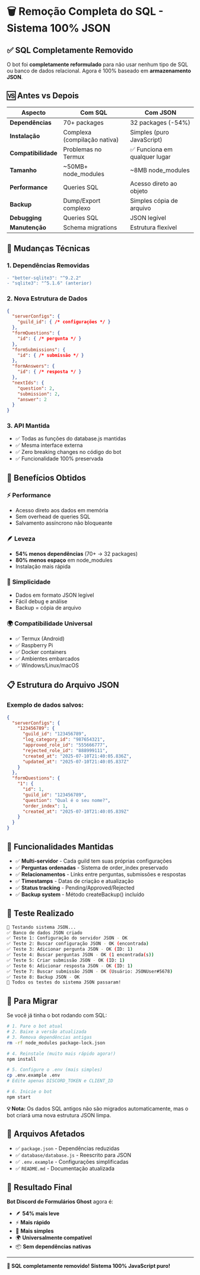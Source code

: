 # 🗑️ Remoção Completa do SQL - Sistema 100% JSON

## ✅ SQL Completamente Removido

O bot foi **completamente reformulado** para não usar nenhum tipo de SQL ou banco de dados relacional. Agora é 100% baseado em **armazenamento JSON**.

## 🆚 Antes vs Depois

| Aspecto | Com SQL | Com JSON |
|---------|---------|----------|
| **Dependências** | 70+ packages | 32 packages (-54%) |
| **Instalação** | Complexa (compilação nativa) | Simples (puro JavaScript) |
| **Compatibilidade** | Problemas no Termux | ✅ Funciona em qualquer lugar |
| **Tamanho** | ~50MB+ node_modules | ~8MB node_modules |
| **Performance** | Queries SQL | Acesso direto ao objeto |
| **Backup** | Dump/Export complexo | Simples cópia de arquivo |
| **Debugging** | Queries SQL | JSON legível |
| **Manutenção** | Schema migrations | Estrutura flexível |

## 🔧 Mudanças Técnicas

### 1. **Dependências Removidas**
```diff
- "better-sqlite3": "^9.2.2"
- "sqlite3": "^5.1.6" (anterior)
```

### 2. **Nova Estrutura de Dados**
```json
{
  "serverConfigs": {
    "guild_id": { /* configurações */ }
  },
  "formQuestions": {
    "id": { /* pergunta */ }
  },
  "formSubmissions": {
    "id": { /* submissão */ }
  },
  "formAnswers": {
    "id": { /* resposta */ }
  },
  "nextIds": {
    "question": 2,
    "submission": 2,
    "answer": 2
  }
}
```

### 3. **API Mantida**
- ✅ Todas as funções do database.js mantidas
- ✅ Mesma interface externa
- ✅ Zero breaking changes no código do bot
- ✅ Funcionalidade 100% preservada

## 🚀 Benefícios Obtidos

### ⚡ **Performance**
- Acesso direto aos dados em memória
- Sem overhead de queries SQL
- Salvamento assíncrono não bloqueante

### 🪶 **Leveza**
- **54% menos dependências** (70+ → 32 packages)
- **80% menos espaço** em node_modules
- Instalação mais rápida

### 🔧 **Simplicidade**
- Dados em formato JSON legível
- Fácil debug e análise
- Backup = cópia de arquivo

### 🌍 **Compatibilidade Universal**
- ✅ Termux (Android)
- ✅ Raspberry Pi
- ✅ Docker containers
- ✅ Ambientes embarcados
- ✅ Windows/Linux/macOS

## 📋 Estrutura do Arquivo JSON

### Exemplo de dados salvos:
```json
{
  "serverConfigs": {
    "123456789": {
      "guild_id": "123456789",
      "log_category_id": "987654321",
      "approved_role_id": "555666777",
      "rejected_role_id": "888999111",
      "created_at": "2025-07-10T21:40:05.836Z",
      "updated_at": "2025-07-10T21:40:05.837Z"
    }
  },
  "formQuestions": {
    "1": {
      "id": 1,
      "guild_id": "123456789",
      "question": "Qual é o seu nome?",
      "order_index": 1,
      "created_at": "2025-07-10T21:40:05.839Z"
    }
  }
}
```

## 🔄 Funcionalidades Mantidas

- ✅ **Multi-servidor** - Cada guild tem suas próprias configurações
- ✅ **Perguntas ordenadas** - Sistema de order_index preservado
- ✅ **Relacionamentos** - Links entre perguntas, submissões e respostas
- ✅ **Timestamps** - Datas de criação e atualização
- ✅ **Status tracking** - Pending/Approved/Rejected
- ✅ **Backup system** - Método createBackup() incluído

## 🧪 Teste Realizado

```bash
🧪 Testando sistema JSON...
✅ Banco de dados JSON criado
✅ Teste 1: Configuração do servidor JSON - OK
✅ Teste 2: Buscar configuração JSON - OK (encontrada)
✅ Teste 3: Adicionar pergunta JSON - OK (ID: 1)
✅ Teste 4: Buscar perguntas JSON - OK (1 encontrada(s))
✅ Teste 5: Criar submissão JSON - OK (ID: 1)
✅ Teste 6: Adicionar resposta JSON - OK (ID: 1)
✅ Teste 7: Buscar submissão JSON - OK (Usuário: JSONUser#5678)
✅ Teste 8: Backup JSON - OK
🎉 Todos os testes do sistema JSON passaram!
```

## 🔄 Para Migrar

Se você já tinha o bot rodando com SQL:

```bash
# 1. Pare o bot atual
# 2. Baixe a versão atualizada
# 3. Remova dependências antigas
rm -rf node_modules package-lock.json

# 4. Reinstale (muito mais rápido agora!)
npm install

# 5. Configure o .env (mais simples)
cp .env.example .env
# Edite apenas DISCORD_TOKEN e CLIENT_ID

# 6. Inicie o bot
npm start
```

**💡 Nota:** Os dados SQL antigos não são migrados automaticamente, mas o bot criará uma nova estrutura JSON limpa.

## 📁 Arquivos Afetados

- ✅ `package.json` - Dependências reduzidas
- ✅ `database/database.js` - Reescrito para JSON
- ✅ `.env.example` - Configurações simplificadas
- ✅ `README.md` - Documentação atualizada

## 🎯 Resultado Final

**Bot Discord de Formulários Ghost** agora é:
- 🪶 **54% mais leve**
- ⚡ **Mais rápido**
- 🔧 **Mais simples**
- 🌍 **Universalmente compatível**
- 📦 **Sem dependências nativas**

---

**🎉 SQL completamente removido! Sistema 100% JavaScript puro!**